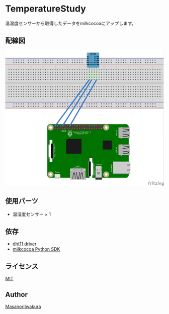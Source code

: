 TemperatureStudy
====

温湿度センサーから取得したデータをmilkcocoaにアップします。

## 配線図
![image](https://github.com/MasanoriIwakura/RaspiStudy/blob/master/TemperatureStudy/TemperatureStudy.png)

## 使用パーツ
* 温湿度センサー × 1

## 依存
* [dht11 driver](http://osoyoo.com/driver/dht11.py)
* [milkcocoa Python SDK](https://github.com/milk-cocoa/python_sdk)

## ライセンス

[MIT](https://github.com/MasanoriIwakura/RaspiStudy/blob/master/LICENSE)

## Author

[MasanoriIwakura](https://github.com/MasanoriIwakura)
